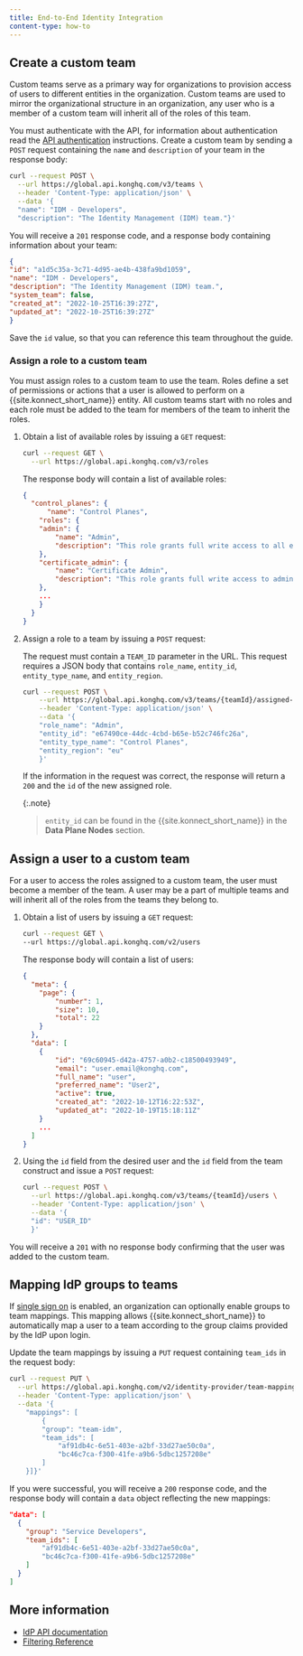 ```yaml
---
title: End-to-End Identity Integration
content-type: how-to
---
```



## Create a custom team

Custom teams serve as a primary way for organizations to provision access of users to different entities in the organization. Custom teams are used to mirror the organizational structure in an organization, any user who is a member of a custom team will inherit all of the roles of this team.

You must authenticate with the API, for information about authentication read the [API authentication](/konnect/api/index/#authentication) instructions.
Create a custom team by sending a `POST` request containing the `name` and `description` of your team in the response body: 

```sh
curl --request POST \
  --url https://global.api.konghq.com/v3/teams \
  --header 'Content-Type: application/json' \
  --data '{
  "name": "IDM - Developers",
  "description": "The Identity Management (IDM) team."}'
```

You will receive a `201` response code, and a response body containing information about your team: 

```json
{
"id": "a1d5c35a-3c71-4d95-ae4b-438fa9bd1059",
"name": "IDM - Developers",
"description": "The Identity Management (IDM) team.",
"system_team": false,
"created_at": "2022-10-25T16:39:27Z",
"updated_at": "2022-10-25T16:39:27Z"
}
```

Save the `id` value, so that you can reference this team throughout the guide.


### Assign a role to a custom team

You must assign roles to a custom team to use the team. Roles define a set of permissions or actions that a user is allowed to perform on a {{site.konnect_short_name}} entity. All custom teams start with no roles and each role must be added to the team for members of the team to inherit the roles. 

1. Obtain a list of available roles by issuing a `GET` request:
    
    ```sh
    curl --request GET \
      --url https://global.api.konghq.com/v3/roles
    ```
   The response body will contain a list of available roles: 

    ```json
    {
      "control_planes": {
          "name": "Control Planes",
        "roles": {
        "admin": {
            "name": "Admin",
            "description": "This role grants full write access to all entities within a control plane."
        },
        "certificate_admin": {
            "name": "Certificate Admin",
            "description": "This role grants full write access to administer certificates."
        },
        ...
        }
      }
    }
    ```

2. Assign a role to a team by issuing  a `POST` request:
    
    The request must contain a `TEAM_ID` parameter in the URL. This request requires a JSON body that contains `role_name`, `entity_id`, `entity_type_name`, and `entity_region`. 
    
    ```sh
    curl --request POST \
        --url https://global.api.konghq.com/v3/teams/{teamId}/assigned-roles \
        --header 'Content-Type: application/json' \
        --data '{
        "role_name": "Admin",
        "entity_id": "e67490ce-44dc-4cbd-b65e-b52c746fc26a",
        "entity_type_name": "Control Planes",
        "entity_region": "eu"
        }'
    ```
    If the information in the request was correct, the response will return a `200` and the `id` of the new assigned role. 

    {:.note}
    > `entity_id` can be found in the {{site.konnect_short_name}} in the **Data Plane Nodes** section. 

## Assign a user to a custom team

For a user to access the roles assigned to a custom team, the user must become a member of the team. A user may be a part of multiple teams and will inherit all of the roles from the teams they belong to.

1. Obtain a list of users by issuing a `GET` request:
    
    ```sh
    curl --request GET \
    --url https://global.api.konghq.com/v2/users
    ```

    The response body will contain a list of users:
    
    ```json
    {
      "meta": {
        "page": {
            "number": 1,
            "size": 10,
            "total": 22
        }
      },
      "data": [
        {
            "id": "69c60945-d42a-4757-a0b2-c18500493949",
            "email": "user.email@konghq.com",
            "full_name": "user",
            "preferred_name": "User2",
            "active": true,
            "created_at": "2022-10-12T16:22:53Z",
            "updated_at": "2022-10-19T15:18:11Z"
        }
        ...
      ] 
    }

2. Using the `id` field from the desired user and the `id` field from the team construct and issue a `POST` request: 
    
    ```sh
    curl --request POST \
      --url https://global.api.konghq.com/v3/teams/{teamId}/users \
      --header 'Content-Type: application/json' \
      --data '{
      "id": "USER_ID"
      }'
    ```

You will receive a `201` with no response body confirming that the user was added to the custom team. 


## Mapping IdP groups to teams

If [single sign on](/konnect/org-management/okta-idp/) is enabled, an organization can optionally enable groups to team mappings. This mapping allows {{site.konnect_short_name}} to automatically map a user to a team according to the group claims provided by the IdP upon login.

Update the team mappings by issuing a `PUT` request containing `team_ids` in the request body: 

```sh
curl --request PUT \
  --url https://global.api.konghq.com/v2/identity-provider/team-mappings \
  --header 'Content-Type: application/json' \
  --data '{
    "mappings": [
        {
        "group": "team-idm",
        "team_ids": [
            "af91db4c-6e51-403e-a2bf-33d27ae50c0a",
            "bc46c7ca-f300-41fe-a9b6-5dbc1257208e"
        ]
    }]}'
```

If you were successful, you will receive a `200` response code, and the response body will contain a `data` object reflecting the new mappings: 

```json
"data": [
  {
    "group": "Service Developers",
    "team_ids": [
        "af91db4c-6e51-403e-a2bf-33d27ae50c0a",
        "bc46c7ca-f300-41fe-a9b6-5dbc1257208e"
    ]
  }
]
```
    


## More information

* [IdP API documentation](/konnect/api/identity-management/v2/)
* [Filtering Reference](/konnect/api/filtering/)
